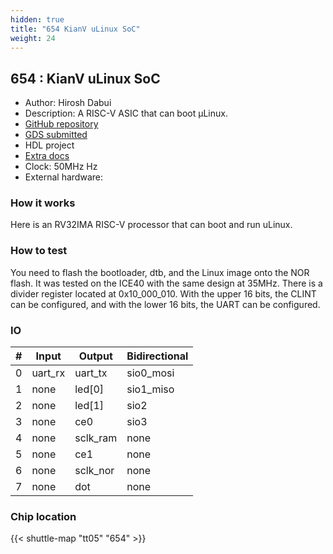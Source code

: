 ```yaml
---
hidden: true
title: "654 KianV uLinux SoC"
weight: 24
---
```


## 654 : KianV uLinux SoC

* Author: Hirosh Dabui
* Description: A RISC-V ASIC that can boot μLinux.
* [GitHub repository](https://github.com/splinedrive/KianV_rv32ia_uLinux_SoC)
* [GDS submitted](https://github.com/splinedrive/KianV_rv32ia_uLinux_SoC/actions/runs/6643719714)
* HDL project
* [Extra docs]()
* Clock: 50MHz Hz
* External hardware: 



### How it works

Here is an RV32IMA RISC-V processor that can boot and run uLinux.


### How to test

You need to flash the bootloader, dtb, and the Linux image onto the NOR flash.
It was tested on the ICE40 with the same design at 35MHz.
There is a divider register located at 0x10_000_010.
With the upper 16 bits, the CLINT can be configured, and with the lower 16 bits, the UART can be configured.


### IO

| # | Input        | Output       | Bidirectional      |
|---|--------------|--------------| -------------------|
| 0 | uart_rx  | uart_tx | sio0_mosi |
| 1 | none  | led[0] | sio1_miso |
| 2 | none  | led[1] | sio2 |
| 3 | none  | ce0 | sio3 |
| 4 | none  | sclk_ram | none |
| 5 | none  | ce1 | none |
| 6 | none  | sclk_nor | none |
| 7 | none  | dot | none |

### Chip location

{{< shuttle-map "tt05" "654" >}}
